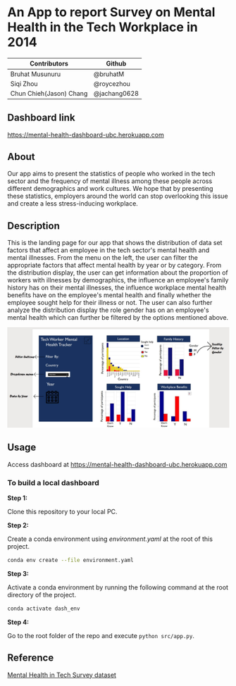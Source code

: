 # An App to report Survey on Mental Health in the Tech Workplace in 2014 

Contributors | Github | 
--- | --- |
Bruhat Musunuru| @bruhatM |
Siqi Zhou | @roycezhou  |
Chun Chieh(Jason) Chang| @jachang0628  | 

## Dashboard link
https://mental-health-dashboard-ubc.herokuapp.com

## About
Our app aims to present the statistics of people who worked in the tech sector and the frequency of mental illness among these people across different demographics and work cultures. We hope that by presenting these statistics, employers around the world can stop overlooking this issue and create a less stress-inducing workplace.

## Description
This is the landing page for our app that shows the distribution of data set factors that affect an employee in the tech sector's mental health and mental illnesses. From the menu on the left, the user can filter the appropriate factors that affect mental health by year or by category. From the distribution display, the user can get information about the proportion of workers with illnesses by demographics, the influence an employee's family history has on their mental illnesses, the influence workplace mental health benefits have on the employee's mental health and finally whether the employee sought help for their illness or not. The user can also further analyze the distribution display the role gender has on an employee's mental health which can further be filtered by the options mentioned above.

![Alt text](updated_dashboard.jpg?raw=true "Title")

## Usage

Access dashboard at https://mental-health-dashboard-ubc.herokuapp.com

### To build a local dashboard

**Step 1:**

Clone this repository to your local PC.

**Step 2:**

Create a conda environment using *environment.yaml* at the root of this project.

```bash
conda env create --file environment.yaml
```

**Step 3:**

Activate a conda environment by running the following command at the root directory of the project.

```bash
conda activate dash_env
```

**Step 4:**

Go to the root folder of the repo and execute `python src/app.py`.

## Reference

[Mental Health in Tech Survey dataset](https://www.kaggle.com/osmi/mental-health-in-tech-survey)
